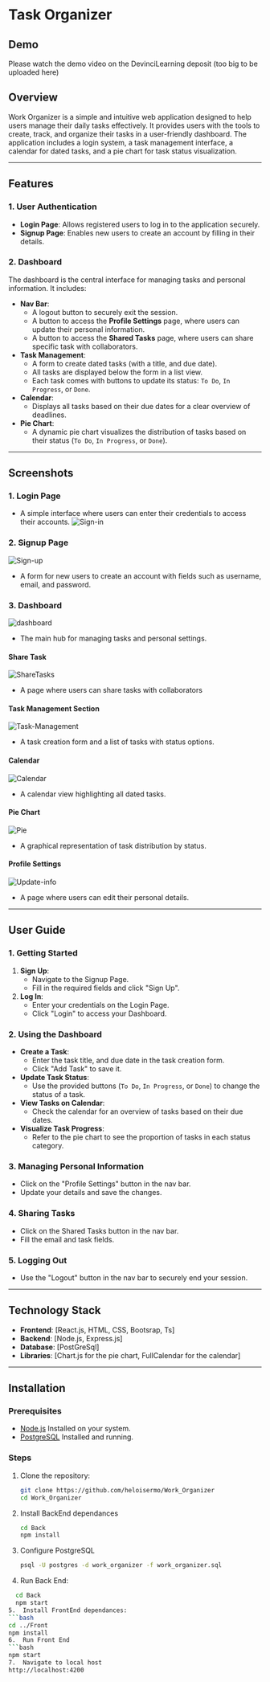 # Task Organizer

## Demo
Please watch the demo video on the DevinciLearning deposit (too big to be uploaded here)

## Overview

Work Organizer is a simple and intuitive web application designed to help users manage their daily tasks effectively. It provides users with the tools to create, track, and organize their tasks in a user-friendly dashboard. The application includes a login system, a task management interface, a calendar for dated tasks, and a pie chart for task status visualization.

---

## Features

### 1. User Authentication
- **Login Page**: Allows registered users to log in to the application securely.
- **Signup Page**: Enables new users to create an account by filling in their details.

### 2. Dashboard
The dashboard is the central interface for managing tasks and personal information. It includes:
- **Nav Bar**:
  - A logout button to securely exit the session.
  - A button to access the **Profile Settings** page, where users can update their personal information.
  - A button to access the **Shared Tasks** page, where users can share specific task with collaborators.
- **Task Management**:
  - A form to create dated tasks (with a title, and due date).
  - All tasks are displayed below the form in a list view.
  - Each task comes with buttons to update its status: `To Do`, `In Progress`, or `Done`.
- **Calendar**:
  - Displays all tasks based on their due dates for a clear overview of deadlines.
- **Pie Chart**:
  - A dynamic pie chart visualizes the distribution of tasks based on their status (`To Do`, `In Progress`, or `Done`).

---

## Screenshots

### 1. Login Page
- A simple interface where users can enter their credentials to access their accounts.
![Sign-in](https://github.com/user-attachments/assets/815518c3-097e-4738-bcf1-53cc023e5d3d)

### 2. Signup Page
![Sign-up](https://github.com/user-attachments/assets/ec31a6d2-de8c-48f1-89eb-3364fd634726)

- A form for new users to create an account with fields such as username, email, and password.

### 3. Dashboard
![dashboard](https://github.com/user-attachments/assets/a9b48a0f-af3a-472a-b284-4625fcf93534)
- The main hub for managing tasks and personal settings.


#### Share Task
![ShareTasks](https://github.com/user-attachments/assets/c875c26e-0f69-4a25-ab1a-339dc5f893b8)
- A page where users can share tasks with collaborators

#### Task Management Section
![Task-Management](https://github.com/user-attachments/assets/6cbff2e3-c882-445b-b0f8-0b369d5278c0)

- A task creation form and a list of tasks with status options.

#### Calendar
![Calendar](https://github.com/user-attachments/assets/e0ba38be-4500-4675-8895-83c62735dd27)

- A calendar view highlighting all dated tasks.

#### Pie Chart
![Pie](https://github.com/user-attachments/assets/d116bfd5-112f-4454-8f8b-d869c78577b0)

- A graphical representation of task distribution by status.

#### Profile Settings
![Update-info](https://github.com/user-attachments/assets/07ba6ba5-900a-474d-9bac-81d8da65c986)

- A page where users can edit their personal details.

---

## User Guide

### 1. Getting Started
1. **Sign Up**:
   - Navigate to the Signup Page.
   - Fill in the required fields and click "Sign Up".
2. **Log In**:
   - Enter your credentials on the Login Page.
   - Click "Login" to access your Dashboard.

### 2. Using the Dashboard
- **Create a Task**:
  - Enter the task title, and due date in the task creation form.
  - Click "Add Task" to save it.
- **Update Task Status**:
  - Use the provided buttons (`To Do`, `In Progress`, or `Done`) to change the status of a task.
- **View Tasks on Calendar**:
  - Check the calendar for an overview of tasks based on their due dates.
- **Visualize Task Progress**:
  - Refer to the pie chart to see the proportion of tasks in each status category.

### 3. Managing Personal Information
- Click on the "Profile Settings" button in the nav bar.
- Update your details and save the changes.

### 4. Sharing Tasks
- Click on the Shared Tasks button in the nav bar.
- Fill the email and task fields.

### 5. Logging Out
- Use the "Logout" button in the nav bar to securely end your session.

---

## Technology Stack
- **Frontend**: [React.js, HTML, CSS, Bootsrap, Ts]
- **Backend**: [Node.js, Express.js]
- **Database**: [PostGreSql]
- **Libraries**: [Chart.js for the pie chart, FullCalendar for the calendar]

---

## Installation

### Prerequisites
- [Node.js](https://nodejs.org/) Installed on your system.
- [PostgreSQL](https://www.postgresql.org/download/) Installed and running.


### Steps
1. Clone the repository:
   ```bash
   git clone https://github.com/heloisermo/Work_Organizer
   cd Work_Organizer
2. Install BackEnd dependances
   ```bash
   cd Back
   npm install
   
3. Configure PostgreSQL
   ```bash
   psql -U postgres -d work_organizer -f work_organizer.sql
4.  Run Back End:
   ```bash
     cd Back
     npm start
5.  Install FrontEnd dependances:
   ```bash
   cd ../Front
   npm install
6.  Run Front End
   ```bash
   npm start
7.  Navigate to local host
http://localhost:4200


